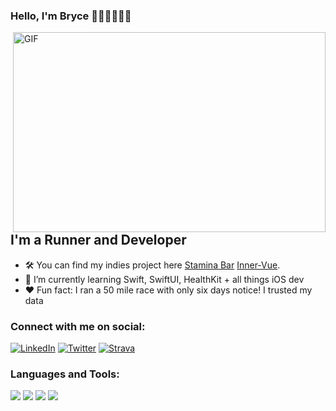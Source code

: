 ### Hello, I'm Bryce 👨🏿‍💻🏃🏿‍♂️

 <img align="right" alt="GIF" src="https://media.giphy.com/media/3owypnv1Med6YoCbcs/giphy.gif?cid=ecf05e47xqpp3lwiqyw9zr2eps8mtb5ygpnk2s44hvuvlyc1&ep=v1_gifs_search&rid=giphy.gif&ct=g" width="500" height="320" />


## I'm a Runner and Developer
- 🛠️ You can find my indies project here [Stamina Bar] [Inner-Vue].
- 🧠 I’m currently learning Swift, SwiftUI, HealthKit + all things iOS dev
- ♥️ Fun fact: I ran a 50 mile race with only six days notice! I trusted my data

### Connect with me on social:
[![LinkedIn](https://img.shields.io/badge/LinkedIn-0077B5?style=for-the-badge&logo=linkedin&logoColor=white)](https://www.linkedin.com/in/zbe/)
[![Twitter](https://img.shields.io/badge/Twitter-1DA1F2?style=for-the-badge&logo=twitter&logoColor=white)](https://twitter.com/bryce_ellis99)
[![Strava](https://img.shields.io/badge/Strava-FC4C02?style=for-the-badge&logo=strava&logoColor=white)](https://www.strava.com/athletes/43311602)

### Languages and Tools:
<img src="https://img.shields.io/badge/Xcode-007ACC?style=for-the-badge&logo=Xcode&logoColor=white" />
<img src="https://img.shields.io/badge/Swift-FA7343?style=for-the-badge&logo=swift&logoColor=white" />
<img src="https://img.shields.io/badge/cocoapods-FA2A02?style=for-the-badge&logo=cocoapods&logoColor=white" />
<img src="https://img.shields.io/badge/Python-FFD43B?style=for-the-badge&logo=python&logoColor=blue" />


[Stamina Bar]: https://staminabar.app/
[Inner-Vue]: https://inner-vue.com

